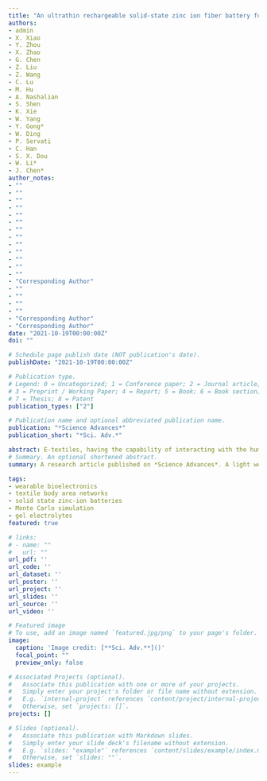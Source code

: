 ```yaml
---
title: "An ultrathin rechargeable solid-state zinc ion fiber battery for electronic textiles"
authors:
- admin
- X. Xiao
- Y. Zhou
- X. Zhao
- G. Chen
- Z. Liu
- Z. Wang 
- C. Lu
- M. Hu
- A. Nashalian 
- S. Shen
- K. Xie
- W. Yang
- Y. Gong*
- W. Ding
- P. Servati
- C. Han
- S. X. Dou
- W. Li*
- J. Chen*
author_notes:
- ""
- ""
- ""
- ""
- ""
- ""
- ""
- ""
- ""
- ""
- ""
- ""
- ""
- "Corresponding Author"
- ""
- ""
- ""
- ""
- "Corresponding Author"
- "Corresponding Author"
date: "2021-10-19T00:00:00Z"
doi: ""

# Schedule page publish date (NOT publication's date).
publishDate: "2021-10-19T00:00:00Z"

# Publication type.
# Legend: 0 = Uncategorized; 1 = Conference paper; 2 = Journal article;
# 3 = Preprint / Working Paper; 4 = Report; 5 = Book; 6 = Book section;
# 7 = Thesis; 8 = Patent
publication_types: ["2"]

# Publication name and optional abbreviated publication name.
publication: "*Science Advances*"
publication_short: "*Sci. Adv.*"

abstract: E-textiles, having the capability of interacting with the human body and surroundings, are changing our everyday life in fundamental and meaningful ways. Yet the expansion of the field of e-textiles is still limited by the lack of stable and biocompatible power sources with aesthetic designs. Herein, we report a rechargeable solid-state Zn/MnO2 fiber battery with stable cyclic performance exceeding 500 hours, while maintaining 98.0 % capacity after over 1,000 charging/recharging cycles. The mechanism of the high electrical and mechanical performance due to the graphene oxide embedded polyvinyl alcohol hydrogel electrolytes was rationalized by Monte Carlo simulation and finite element analysis. With a collection of key features of being thin, light weight, economic, biocompatible, and exhibiting high energy density, the Zn/MnO2 fiber battery could seamlessly be integrated into a multi-functional on-body electronic textile, which provides a stable power unit for continuous and simultaneous heart rate, temperature, humidity, and altitude monitor.
# Summary. An optional shortened abstract.
summary: A research article published on *Science Advances*. A light weight, economic and high energy density Zn/MnO2 fiber battery was integrated with a textile body area network.

tags:
- wearable bioelectronics
- textile body area networks
- solid state zinc-ion batteries 
- Monte Carlo simulation 
- gel electrolytes
featured: true

# links:
# - name: ""
#   url: ""
url_pdf: ''
url_code: ''
url_dataset: ''
url_poster: ''
url_project: ''
url_slides: ''
url_source: ''
url_video: ''

# Featured image
# To use, add an image named `featured.jpg/png` to your page's folder. 
image:
  caption: 'Image credit: [**Sci. Adv.**]()'
  focal_point: ""
  preview_only: false

# Associated Projects (optional).
#   Associate this publication with one or more of your projects.
#   Simply enter your project's folder or file name without extension.
#   E.g. `internal-project` references `content/project/internal-project/index.md`.
#   Otherwise, set `projects: []`.
projects: []

# Slides (optional).
#   Associate this publication with Markdown slides.
#   Simply enter your slide deck's filename without extension.
#   E.g. `slides: "example"` references `content/slides/example/index.md`.
#   Otherwise, set `slides: ""`.
slides: example
---
```

